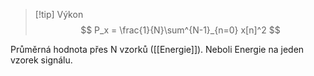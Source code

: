 
> [!tip] Výkon
$$
P_x = \frac{1}{N}\sum^{N-1}_{n=0} x[n]^2
$$

Průměrná hodnota přes N vzorků ([[Energie]]). 
Neboli Energie na jeden vzorek signálu.